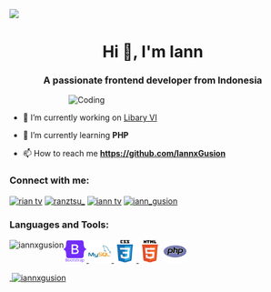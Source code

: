 <img src="https://1.bp.blogspot.com/-7A4WynwLsMw/XbBpCXG8fHI/AAAAAAAAMt4/uOa1bpLskYgrwGbllhSu2SDj_Mig8SXJQCLcBGAsYHQ/s1600/2000_600px.gif"><img/>
<h1 align="center">Hi 👋, I'm Iann</h1>
<h3 align="center">A passionate frontend developer from Indonesia</h3>
<img align="right" alt="Coding" width="400" src="https://i.pinimg.com/736x/fd/61/d5/fd61d536f23fb47284b3fae61f9ffea4.jpg"><img/>

- 🔭 I’m currently working on [Libary VI](https://github.com/IannxGusion/app_perpustakaan)

- 🌱 I’m currently learning **PHP**

- 📫 How to reach me **https://github.com/IannxGusion**

<h3 align="left">Connect with me:</h3>
<p align="left">
<a href="https://fb.com/rian tv" target="blank"><img align="center" src="https://raw.githubusercontent.com/rahuldkjain/github-profile-readme-generator/master/src/images/icons/Social/facebook.svg" alt="rian tv" height="30" width="40" /></a>
<a href="https://instagram.com/ranztsu_" target="blank"><img align="center" src="https://raw.githubusercontent.com/rahuldkjain/github-profile-readme-generator/master/src/images/icons/Social/instagram.svg" alt="ranztsu_" height="30" width="40" /></a>
<a href="https://www.youtube.com/c/iann tv" target="blank"><img align="center" src="https://raw.githubusercontent.com/rahuldkjain/github-profile-readme-generator/master/src/images/icons/Social/youtube.svg" alt="iann tv" height="30" width="40" /></a>
<a href="https://discord.gg/iann_gusion" target="blank"><img align="center" src="https://raw.githubusercontent.com/rahuldkjain/github-profile-readme-generator/master/src/images/icons/Social/discord.svg" alt="iann_gusion" height="30" width="40" /></a>
</p>

<h3 align="left">Languages and Tools:</h3>
<p align="left"> <a href="https://getbootstrap.com" target="_blank" rel="noreferrer"> <img src="https://raw.githubusercontent.com/devicons/devicon/master/icons/bootstrap/bootstrap-plain-wordmark.svg" alt="bootstrap" width="40" height="40"/> </a> <a href="https://www.mysql.com/" target="_blank" rel="noreferrer"> <img src="https://raw.githubusercontent.com/devicons/devicon/master/icons/mysql/mysql-original-wordmark.svg" alt="mysql" width="40" height="40"/> </a> <a href="https://www.w3schools.com/css/" target="_blank" rel="noreferrer"> <img src="https://raw.githubusercontent.com/devicons/devicon/master/icons/css3/css3-original-wordmark.svg" alt="css3" width="40" height="40"/> </a> <img src="https://raw.githubusercontent.com/devicons/devicon/master/icons/html5/html5-original-wordmark.svg" alt="html5" width="40" height="40"/> </a> <a href="https://www.php.net" target="_blank" rel="noreferrer"> <img src="https://raw.githubusercontent.com/devicons/devicon/master/icons/php/php-original.svg" alt="php" width="40" height="40"/> </a> <a href="https://tailwindcss.com/" 

<p><img align="left" src="https://github-readme-stats.vercel.app/api/top-langs?username=iannxgusion&show_icons=true&locale=en&layout=compact" alt="iannxgusion" /></p>

<p>&nbsp;<img align="center" src="https://github-readme-stats.vercel.app/api?username=iannxgusion&show_icons=true&locale=en" alt="iannxgusion" /></p>

